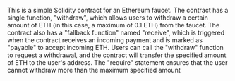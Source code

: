 This is a simple Solidity contract for an Ethereum faucet. The contract has a single function, "withdraw", which allows users to withdraw a certain amount of ETH (in this case, a maximum of 0.1 ETH) from the faucet. The contract also has a "fallback function" named "receive", which is triggered when the contract receives an incoming payment and is marked as "payable" to accept incoming ETH. Users can call the "withdraw" function to request a withdrawal, and the contract will transfer the specified amount of ETH to the user's address. The "require" statement ensures that the user cannot withdraw more than the maximum specified amount
